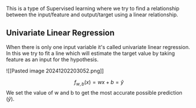 This is a type of Supervised learning where we try to find a relationship between the input/feature and output/target using a linear relationship.

## Univariate Linear Regression
When there is only one input variable it's called univariate linear regression.
In this we try to fit a line which will estimate the target value by taking feature as an input for the hypothesis.

![[Pasted image 20241202203052.png]]

$$f_{w,b}(x)=wx+b=\hat y$$
We set the value of w and b to get the most accurate possible prediction ($\hat y$).
